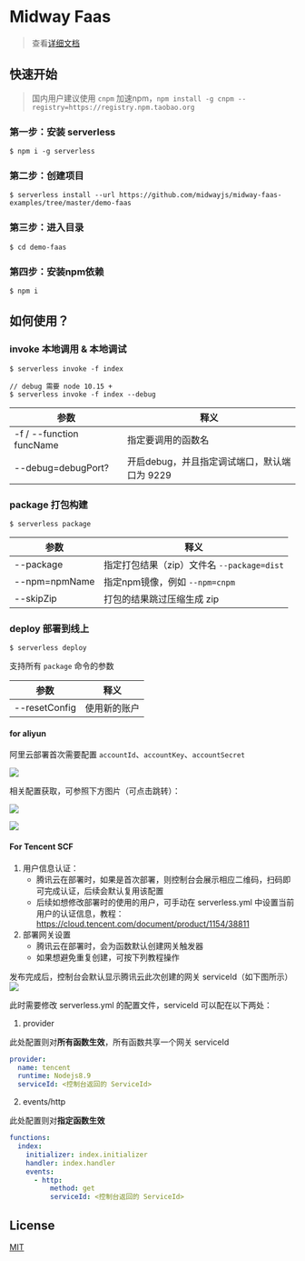 # Midway Faas

> 查看[详细文档](https://github.com/midwayjs/midway-faas/blob/development/docs/readme.md)

## 快速开始

> 国内用户建议使用 `cnpm` 加速npm，`npm install -g cnpm --registry=https://registry.npm.taobao.org`


### 第一步：安装 serverless

```shell
$ npm i -g serverless
```

### 第二步：创建项目

```shell
$ serverless install --url https://github.com/midwayjs/midway-faas-examples/tree/master/demo-faas
```

### 第三步：进入目录

```shell
$ cd demo-faas
```

### 第四步：安装npm依赖

```shell
$ npm i
```

## 如何使用？

### invoke 本地调用 & 本地调试

```shell
$ serverless invoke -f index

// debug 需要 node 10.15 +
$ serverless invoke -f index --debug
```

| 参数 | 释义 |
| -- | -- |
| -f / --function funcName| 指定要调用的函数名 |
| --debug=debugPort?| 开启debug，并且指定调试端口，默认端口为 9229 |


### package 打包构建

```shell
$ serverless package
```

| 参数 | 释义 |
| -- | -- |
| --package | 指定打包结果（zip）文件名 `--package=dist` |
| --npm=npmName| 指定npm镜像，例如 `--npm=cnpm` |
| --skipZip | 打包的结果跳过压缩生成 zip |

### deploy 部署到线上

```shell
$ serverless deploy
```

支持所有 `package` 命令的参数

| 参数 | 释义 |
| -- | -- |
| --resetConfig | 使用新的账户 |

#### for aliyun

阿里云部署首次需要配置 `accountId`、`accountKey`、`accountSecret`

![](https://gw.alicdn.com/tfs/TB1EPINp.H1gK0jSZSyXXXtlpXa-1152-514.png)

相关配置获取，可参照下方图片（可点击跳转）：

<a href="https://account.console.aliyun.com/#/secure" target="_blank">![](https://gw.alicdn.com/tfs/TB1QoQapV67gK0jSZPfXXahhFXa-1832-696.png)</a>

<a href="https://usercenter.console.aliyun.com/#/manage/ak" target="_blank">![](https://gw.alicdn.com/tfs/TB1LgQPp1L2gK0jSZFmXXc7iXXa-2406-592.png)</a>

#### For Tencent SCF

1. 用户信息认证：
    - 腾讯云在部署时，如果是首次部署，则控制台会展示相应二维码，扫码即可完成认证，后续会默认复用该配置
    - 后续如想修改部署时的使用的用户，可手动在 serverless.yml 中设置当前用户的认证信息，教程：https://cloud.tencent.com/document/product/1154/38811
2. 部署网关设置
    - 腾讯云在部署时，会为函数默认创建网关触发器
    - 如果想避免重复创建，可按下列教程操作


发布完成后，控制台会默认显示腾讯云此次创建的网关 serviceId（如下图所示）
![](https://gw.alicdn.com/tfs/TB1OqwRp7L0gK0jSZFtXXXQCXXa-2670-410.png)
        
此时需要修改 serverless.yml 的配置文件，serviceId 可以配在以下两处：

1. provider

此处配置则对**所有函数生效**，所有函数共享一个网关 serviceId

```yaml
provider:
  name: tencent
  runtime: Nodejs8.9
  serviceId: <控制台返回的 ServiceId>
```

2. events/http

此处配置则对**指定函数生效**

```yaml
functions:
  index:
    initializer: index.initializer
    handler: index.handler
    events:
      - http:
          method: get
          serviceId: <控制台返回的 ServiceId>
```

## License

[MIT](./LICENSE)
